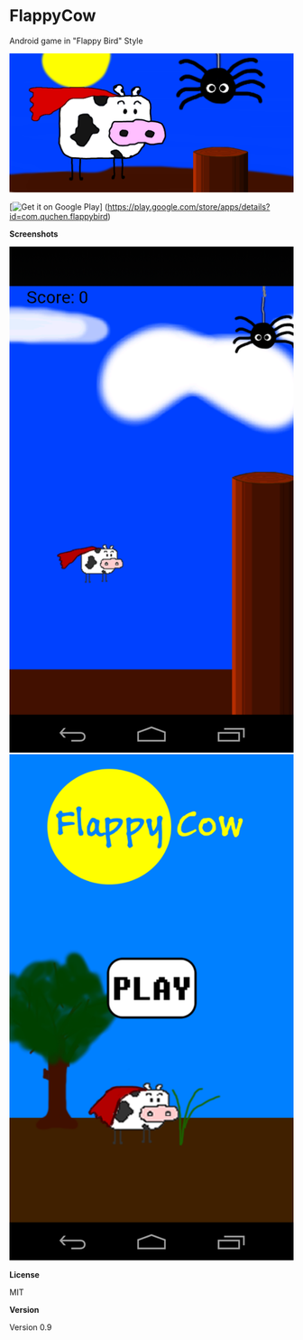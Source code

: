 FlappyCow
=========

Android game in "Flappy Bird" Style

![Banner](/graphics/funktionsgrafik.png)

[![Get it on Google Play](https://developer.android.com/images/brand/en_generic_rgb_wo_45.png)]
(https://play.google.com/store/apps/details?id=com.quchen.flappybird)


**Screenshots**

![Sceenshot](/graphics/screenshots/screenshot_phone_1.png)
![Sceenshot](/graphics/screenshots/screenshot_phone_2.png)


**License**

MIT


**Version**

Version 0.9
